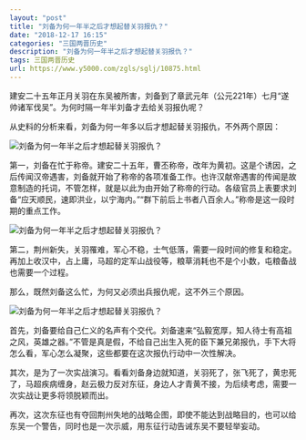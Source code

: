 ```yaml
---
layout: "post"
title: "刘备为何一年半之后才想起替关羽报仇？"
date: "2018-12-17 16:15"
categories: "三国两晋历史"
description: "刘备为何一年半之后才想起替关羽报仇？"
tags: 三国两晋历史
url: https://www.y5000.com/zgls/sglj/10875.html
---
```






建安二十五年正月关羽在东吴被所害，刘备到了章武元年（公元221年）七月“遂帅诸军伐吴”。为何时隔一年半刘备才去给关羽报仇呢？

从史料的分析来看，刘备为何一年多以后才想起替关羽报仇，不外两个原因：

![刘备为何一年半之后才想起替关羽报仇？](/uploads/allimg/170116/6-1F116142352X0.JPG)

第一，刘备在忙于称帝。建安二十五年，曹丕称帝，改年为黄初。这是个诱因，之后传闻汉帝遇害，刘备就开始了称帝的各项准备工作。也许汉献帝遇害的传闻是故意制造的托词，不管怎样，就是以此为由开始了称帝的行动。各级官员上表要求刘备“应天顺民，速即洪业，以宁海内。”“群下前后上书者八百余人。”称帝是这一段时期的重点工作。

![刘备为何一年半之后才想起替关羽报仇？](/uploads/allimg/170116/6-1F116142432227.JPG)

第二，荆州新失，关羽罹难，军心不稳，士气低落，需要一段时间的修复和稳定。再加上收汉中，占上庸，马超的定军山战役等，粮草消耗也不是个小数，屯粮备战也需要一个过程。

那么，既然刘备这么忙，为何又必须出兵报仇呢，这不外三个原因。

![刘备为何一年半之后才想起替关羽报仇？](/uploads/allimg/170116/6-1F116142615A2.JPG)

首先，刘备要给自己仁义的名声有个交代。刘备速来“弘毅宽厚，知人待士有高祖之风，英雄之器。”不管是真是假，不给自己出生入死的臣下兼兄弟报仇，手下大将怎么看，军心怎么凝聚，这些都要在这次报仇行动中一次性解决。

其次，是为了一次实战演习。看看刘备身边就知道，关羽死了，张飞死了，黄忠死了，马超疾病缠身，赵云极力反对东征，身边人才青黄不接，为后续考虑，需要一次实战让更多将领脱颖而出。

再次，这次东征也有夺回荆州失地的战略企图，即使不能达到战略目的，也可以给东吴一个警告，同时也是一次示威，用东征行动告诫东吴不要轻举妄动。
